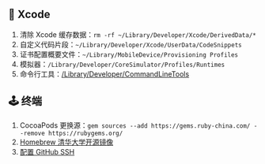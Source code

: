 ## 🔨 Xcode

1. 清除 Xcode 缓存数据：`rm -rf ~/Library/Developer/Xcode/DerivedData/*`
2. 自定义代码片段：`~/Library/Developer/Xcode/UserData/CodeSnippets`
3. 证书配置概要文件：`~/Library/MobileDevice/Provisioning Profiles`
4. 模拟器：`/Library/Developer/CoreSimulator/Profiles/Runtimes`
5. 命令行工具：[/Library/Developer/CommandLineTools](https://discussionschinese.apple.com/thread/251037830)

## 🕹 终端

1. CocoaPods 更换源：`gem sources --add https://gems.ruby-china.com/ --remove https://rubygems.org/`
2. [Homebrew 清华大学开源镜像](https://mirrors.tuna.tsinghua.edu.cn/help/homebrew/)
3. [配置 GitHub SSH](https://docs.github.com/cn/authentication/connecting-to-github-with-ssh/generating-a-new-ssh-key-and-adding-it-to-the-ssh-agent)

